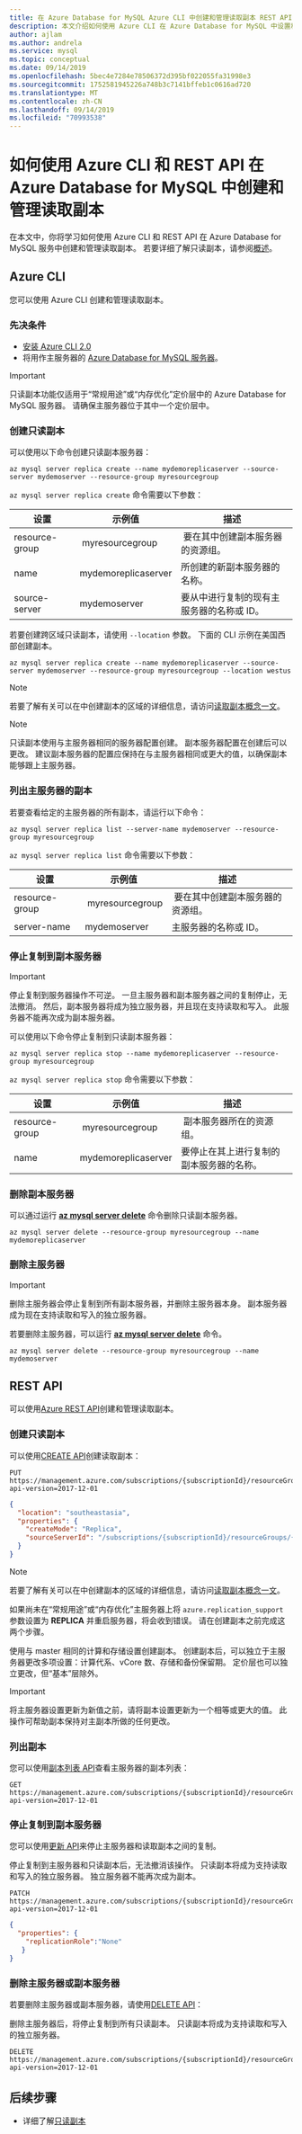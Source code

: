 ```yaml
---
title: 在 Azure Database for MySQL Azure CLI 中创建和管理读取副本 REST API
description: 本文介绍如何使用 Azure CLI 在 Azure Database for MySQL 中设置和管理读取副本，REST API
author: ajlam
ms.author: andrela
ms.service: mysql
ms.topic: conceptual
ms.date: 09/14/2019
ms.openlocfilehash: 5bec4e7284e78506372d395bf022055fa31998e3
ms.sourcegitcommit: 1752581945226a748b3c7141bffeb1c0616ad720
ms.translationtype: MT
ms.contentlocale: zh-CN
ms.lasthandoff: 09/14/2019
ms.locfileid: "70993538"
---
```

# <a name="how-to-create-and-manage-read-replicas-in-azure-database-for-mysql-using-the-azure-cli-and-rest-api"></a>如何使用 Azure CLI 和 REST API 在 Azure Database for MySQL 中创建和管理读取副本

在本文中，你将学习如何使用 Azure CLI 和 REST API 在 Azure Database for MySQL 服务中创建和管理读取副本。 若要详细了解只读副本，请参阅[概述](concepts-read-replicas.md)。

## <a name="azure-cli"></a>Azure CLI
您可以使用 Azure CLI 创建和管理读取副本。

### <a name="prerequisites"></a>先决条件

- [安装 Azure CLI 2.0](https://docs.microsoft.com/cli/azure/install-azure-cli?view=azure-cli-latest)
- 将用作主服务器的 [Azure Database for MySQL 服务器](quickstart-create-mysql-server-database-using-azure-portal.md)。 

> [!IMPORTANT]
> 只读副本功能仅适用于“常规用途”或“内存优化”定价层中的 Azure Database for MySQL 服务器。 请确保主服务器位于其中一个定价层中。

### <a name="create-a-read-replica"></a>创建只读副本

可以使用以下命令创建只读副本服务器：

```azurecli-interactive
az mysql server replica create --name mydemoreplicaserver --source-server mydemoserver --resource-group myresourcegroup
```

`az mysql server replica create` 命令需要以下参数：

| 设置 | 示例值 | 描述  |
| --- | --- | --- |
| resource-group |  myresourcegroup |  要在其中创建副本服务器的资源组。  |
| name | mydemoreplicaserver | 所创建的新副本服务器的名称。 |
| source-server | mydemoserver | 要从中进行复制的现有主服务器的名称或 ID。 |

若要创建跨区域只读副本，请使用 `--location` 参数。 下面的 CLI 示例在美国西部创建副本。

```azurecli-interactive
az mysql server replica create --name mydemoreplicaserver --source-server mydemoserver --resource-group myresourcegroup --location westus
```

> [!NOTE]
> 若要了解有关可以在中创建副本的区域的详细信息，请访问[读取副本概念一文](concepts-read-replicas.md)。 

> [!NOTE]
> 只读副本使用与主服务器相同的服务器配置创建。 副本服务器配置在创建后可以更改。 建议副本服务器的配置应保持在与主服务器相同或更大的值，以确保副本能够跟上主服务器。


### <a name="list-replicas-for-a-master-server"></a>列出主服务器的副本

若要查看给定的主服务器的所有副本，请运行以下命令： 

```azurecli-interactive
az mysql server replica list --server-name mydemoserver --resource-group myresourcegroup
```

`az mysql server replica list` 命令需要以下参数：

| 设置 | 示例值 | 描述  |
| --- | --- | --- |
| resource-group |  myresourcegroup |  要在其中创建副本服务器的资源组。  |
| server-name | mydemoserver | 主服务器的名称或 ID。 |

### <a name="stop-replication-to-a-replica-server"></a>停止复制到副本服务器

> [!IMPORTANT]
> 停止复制到服务器操作不可逆。 一旦主服务器和副本服务器之间的复制停止，无法撤消。 然后，副本服务器将成为独立服务器，并且现在支持读取和写入。 此服务器不能再次成为副本服务器。

可以使用以下命令停止复制到只读副本服务器：

```azurecli-interactive
az mysql server replica stop --name mydemoreplicaserver --resource-group myresourcegroup
```

`az mysql server replica stop` 命令需要以下参数：

| 设置 | 示例值 | 描述  |
| --- | --- | --- |
| resource-group |  myresourcegroup |  副本服务器所在的资源组。  |
| name | mydemoreplicaserver | 要停止在其上进行复制的副本服务器的名称。 |

### <a name="delete-a-replica-server"></a>删除副本服务器

可以通过运行 **[az mysql server delete](/cli/azure/mysql/server)** 命令删除只读副本服务器。

```azurecli-interactive
az mysql server delete --resource-group myresourcegroup --name mydemoreplicaserver
```

### <a name="delete-a-master-server"></a>删除主服务器

> [!IMPORTANT]
> 删除主服务器会停止复制到所有副本服务器，并删除主服务器本身。 副本服务器成为现在支持读取和写入的独立服务器。

若要删除主服务器，可以运行 **[az mysql server delete](/cli/azure/mysql/server)** 命令。

```azurecli-interactive
az mysql server delete --resource-group myresourcegroup --name mydemoserver
```


## <a name="rest-api"></a>REST API
可以使用[Azure REST API](/rest/api/azure/)创建和管理读取副本。

### <a name="create-a-read-replica"></a>创建只读副本
可以使用[CREATE API](/rest/api/mysql/servers/create)创建读取副本：

```http
PUT https://management.azure.com/subscriptions/{subscriptionId}/resourceGroups/{resourceGroupName}/providers/Microsoft.DBforMySQL/servers/{replicaName}?api-version=2017-12-01
```

```json
{
  "location": "southeastasia",
  "properties": {
    "createMode": "Replica",
    "sourceServerId": "/subscriptions/{subscriptionId}/resourceGroups/{resourceGroupName}/providers/Microsoft.DBforMySQL/servers/{masterServerName}"
  }
}
```

> [!NOTE]
> 若要了解有关可以在中创建副本的区域的详细信息，请访问[读取副本概念一文](concepts-read-replicas.md)。 

如果尚未在“常规用途”或“内存优化”主服务器上将 `azure.replication_support` 参数设置为 **REPLICA** 并重启服务器，将会收到错误。 请在创建副本之前完成这两个步骤。

使用与 master 相同的计算和存储设置创建副本。 创建副本后，可以独立于主服务器更改多项设置：计算代系、vCore 数、存储和备份保留期。 定价层也可以独立更改，但“基本”层除外。


> [!IMPORTANT]
> 将主服务器设置更新为新值之前，请将副本设置更新为一个相等或更大的值。 此操作可帮助副本保持对主副本所做的任何更改。

### <a name="list-replicas"></a>列出副本
您可以使用[副本列表 API](/rest/api/mysql/replicas/listbyserver)查看主服务器的副本列表：

```http
GET https://management.azure.com/subscriptions/{subscriptionId}/resourceGroups/{resourceGroupName}/providers/Microsoft.DBforMySQL/servers/{masterServerName}/Replicas?api-version=2017-12-01
```

### <a name="stop-replication-to-a-replica-server"></a>停止复制到副本服务器
您可以使用[更新 API](/rest/api/mysql/servers/update)来停止主服务器和读取副本之间的复制。

停止复制到主服务器和只读副本后，无法撤消该操作。 只读副本将成为支持读取和写入的独立服务器。 独立服务器不能再次成为副本。

```http
PATCH https://management.azure.com/subscriptions/{subscriptionId}/resourceGroups/{resourceGroupName}/providers/Microsoft.DBforMySQL/servers/{masterServerName}?api-version=2017-12-01
```

```json
{
  "properties": {
    "replicationRole":"None"  
   }
}
```

### <a name="delete-a-master-or-replica-server"></a>删除主服务器或副本服务器
若要删除主服务器或副本服务器，请使用[DELETE API](/rest/api/mysql/servers/delete)：

删除主服务器后，将停止复制到所有只读副本。 只读副本将成为支持读取和写入的独立服务器。

```http
DELETE https://management.azure.com/subscriptions/{subscriptionId}/resourceGroups/{resourceGroupName}/providers/Microsoft.DBforMySQL/servers/{serverName}?api-version=2017-12-01
```


## <a name="next-steps"></a>后续步骤

- 详细了解[只读副本](concepts-read-replicas.md)
